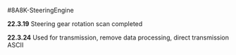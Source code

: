 #8A8K-SteeringEngine

**22.3.19**
Steering gear rotation scan completed

**22.3.24**
Used for transmission, remove data processing, direct transmission ASCII
